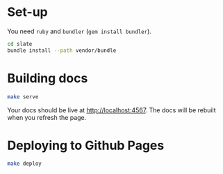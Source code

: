 # Set-up

You need `ruby` and `bundler` (`gem install bundler`).

```sh
cd slate
bundle install --path vendor/bundle
```

# Building docs

```sh
make serve
```

Your docs should be live at <http://localhost:4567>. The docs will be rebuilt when you refresh the page.

# Deploying to Github Pages

```sh
make deploy
```
